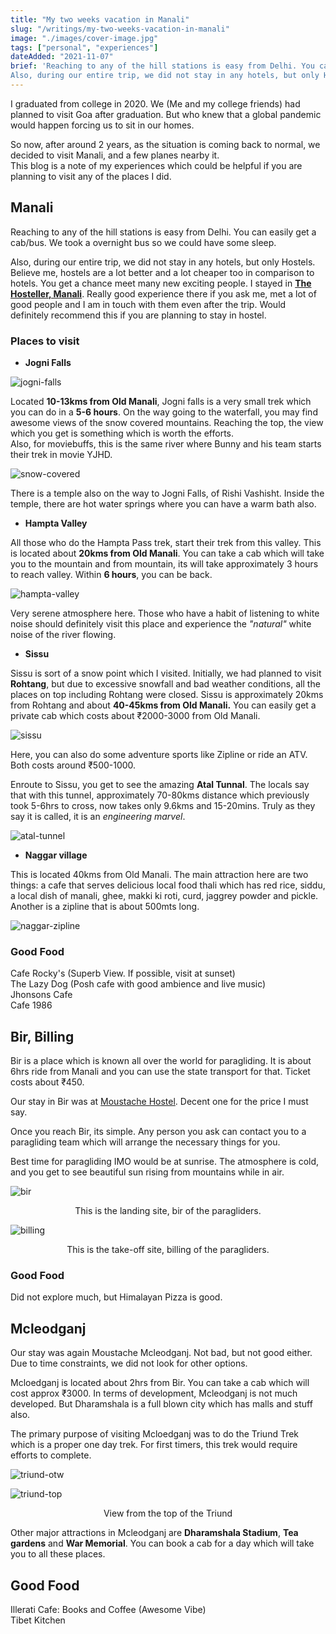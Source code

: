 ```yaml
---
title: "My two weeks vacation in Manali"
slug: "/writings/my-two-weeks-vacation-in-manali"
image: "./images/cover-image.jpg"
tags: ["personal", "experiences"]
dateAdded: "2021-11-07"
brief: 'Reaching to any of the hill stations is easy from Delhi. You can easily get a cab/bus. We took a overnight bus so we could have some sleep.
Also, during our entire trip, we did not stay in any hotels, but only Hostels...'
---
```


I graduated from college in 2020. We (Me and my college friends) had planned to visit Goa after graduation. But who knew that a global pandemic would happen forcing us to sit in our homes.

So now, after around 2 years, as the situation is coming back to normal, we decided to visit Manali, and a few planes nearby it.\
This blog is a note of my experiences which could be helpful if you are planning to visit any of the places I did.

## Manali

Reaching to any of the hill stations is easy from Delhi. You can easily get a cab/bus. We took a overnight bus so we could have some sleep.

Also, during our entire trip, we did not stay in any hotels, but only Hostels. Believe me, hostels are a lot better and a lot cheaper too in comparison to hotels. You get a chance meet many new exciting people. I stayed in **[The Hosteller, Manali](https://thehosteller.com/hostels/manali/)**. Really good experience there if you ask me, met a lot of good people and I am in touch with them even after the trip. Would definitely recommend this if you are planning to stay in hostel.

### Places to visit

- **Jogni Falls**

![jogni-falls](images/jogni-falls.jpg)

Located **10-13kms from Old Manali**, Jogni falls is a very small trek which you can do in a **5-6 hours**. On the way going to the waterfall, you may find awesome views of the snow covered mountains. Reaching the top, the view which you get is something which is worth the efforts.\
Also, for moviebuffs, this is the same river where Bunny and his team starts their trek in movie YJHD.

![snow-covered](images/snow-covered-jogni-falls.jpg)


There is a temple also on the way to Jogni Falls, of Rishi Vashisht. Inside the temple, there are hot water springs where you can have a warm bath also.

- **Hampta Valley**

All those who do the Hampta Pass trek, start their trek from this valley. This is located about **20kms from Old Manali**. You can take a cab which will take you to the mountain and from mountain, its will take approximately 3 hours to reach valley. Within **6 hours**, you can be back.

![hampta-valley](images/hampta-valley.jpg)

Very serene atmosphere here. Those who have a habit of listening to white noise should definitely visit this place and experience the *"natural"* white noise of the river flowing. 

- **Sissu**

Sissu is sort of a snow point which I visited. Initially, we had planned to visit **Rohtang**, but due to excessive snowfall and bad weather conditions, all the places on top including Rohtang were closed. Sissu is approximately 20kms from Rohtang and about **40-45kms from Old Manali.** You can easily get a private cab which costs about ₹2000-3000 from Old Manali.

![sissu](images/sissu.jpg)

Here, you can also do some adventure sports like Zipline or ride an ATV. Both costs around ₹500-1000.

Enroute to Sissu, you get to see the amazing **Atal Tunnal**. The locals say that with this tunnel, approximately 70-80kms distance which previously took 5-6hrs to cross, now takes only 9.6kms and 15-20mins. Truly as they say it is called, it is an *engineering marvel*.

![atal-tunnel](images/atal-tunnel.jpg)

- **Naggar village**

This is located 40kms from Old Manali.
The main attraction here are two things: a cafe that serves delicious local food thali which has red rice, siddu, a local dish of manali, ghee, makki ki roti, curd, jaggrey powder and pickle. Another is a zipline that is about 500mts long.

![naggar-zipline](images/naggar-zipline.jpg)

### Good Food

Cafe Rocky's (Superb View. If possible, visit at sunset) \
The Lazy Dog (Posh cafe with good ambience and live music)\
Jhonsons Cafe \
Cafe 1986 


## Bir, Billing

Bir is a place which is known all over the world for paragliding. It is about 6hrs ride from Manali and you can use the state transport for that. Ticket costs about ₹450.

Our stay in Bir was at [Moustache Hostel](https://moustachescapes.com/accommodation/Hostel/moustache-bir). Decent one for the price I must say.

Once you reach Bir, its simple. Any person you ask can contact you to a paragliding team which will arrange the necessary things for you. 

Best time for paragliding IMO would be at sunrise. The atmosphere is cold, and you get to see beautiful sun rising from mountains while in air. 

![bir](images/bir.jpg)
<p align="center">This is the landing site, bir of the paragliders.</p>

![billing](images/billing.jpg)
<p align="center">This is the take-off site, billing of the paragliders.</p>

### Good Food

Did not explore much, but Himalayan Pizza is good.

## Mcleodganj

Our stay was again Moustache Mcleodganj. Not bad, but not good either. Due to time constraints, we did not look for other options.

Mcloedganj is located about 2hrs from Bir. You can take a cab which will cost approx ₹3000. In terms of development, Mcleodganj is not much developed. But Dharamshala is a full blown city which has malls and stuff also.

The primary purpose of visiting Mcloedganj was to do the Triund Trek which is a proper one day trek. For first timers, this trek would require efforts to complete.

![triund-otw](images/triund-otw.jpg)

![triund-top](images/triund-top.jpg)
<p align="center">View from the top of the Triund</p>

Other major attractions in Mcleodganj are **Dharamshala Stadium**, **Tea gardens** and **War Memorial**. You can book a cab for a day which will take you to all these places.

## Good Food

Illerati Cafe: Books and Coffee (Awesome Vibe)\
Tibet Kitchen
